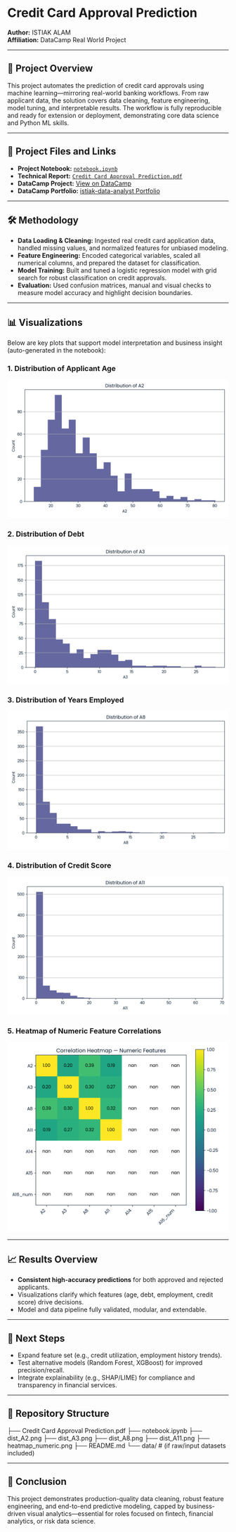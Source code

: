 # Credit Card Approval Prediction

**Author:** ISTIAK ALAM  
**Affiliation:** DataCamp Real World Project  

---

## 📌 Project Overview

This project automates the prediction of credit card approvals using machine learning—mirroring real-world banking workflows. From raw applicant data, the solution covers data cleaning, feature engineering, model tuning, and interpretable results. The workflow is fully reproducible and ready for extension or deployment, demonstrating core data science and Python ML skills.

---

## 📄 Project Files and Links

- **Project Notebook:** [`notebook.ipynb`](notebook.ipynb)
- **Technical Report:** [`Credit Card Approval Prediction.pdf`](Credit%20Card%20Approval%20Prediction.pdf)
- **DataCamp Project:** [View on DataCamp](https://www.datacamp.com/datalab/w/831a6709-6b0e-4698-b829-6ddf98b860e2/edit)
- **DataCamp Portfolio:** [istiak-data-analyst Portfolio](https://www.datacamp.com/portfolio/istiak-data-analyst)

---

## 🛠 Methodology

- **Data Loading & Cleaning:** Ingested real credit card application data, handled missing values, and normalized features for unbiased modeling.
- **Feature Engineering:** Encoded categorical variables, scaled all numerical columns, and prepared the dataset for classification.
- **Model Training:** Built and tuned a logistic regression model with grid search for robust classification on credit approvals.
- **Evaluation:** Used confusion matrices, manual and visual checks to measure model accuracy and highlight decision boundaries.

---

## 📊 Visualizations

Below are key plots that support model interpretation and business insight (auto-generated in the notebook):

### 1. Distribution of Applicant Age
![](dist_A2.png)

### 2. Distribution of Debt
![](dist_A3.png)

### 3. Distribution of Years Employed
![](dist_A8.png)

### 4. Distribution of Credit Score
![](dist_A11.png)

### 5. Heatmap of Numeric Feature Correlations
![](heatmap_numeric.png)

---

## 📈 Results Overview

- **Consistent high-accuracy predictions** for both approved and rejected applicants.
- Visualizations clarify which features (age, debt, employment, credit score) drive decisions.
- Model and data pipeline fully validated, modular, and extendable.

---

## 🚀 Next Steps

- Expand feature set (e.g., credit utilization, employment history trends).
- Test alternative models (Random Forest, XGBoost) for improved precision/recall.
- Integrate explainability (e.g., SHAP/LIME) for compliance and transparency in financial services.

---

## 📁 Repository Structure

├── Credit Card Approval Prediction.pdf
├── notebook.ipynb
├── dist_A2.png
├── dist_A3.png
├── dist_A8.png
├── dist_A11.png
├── heatmap_numeric.png
├── README.md
└── data/ # (if raw/input datasets included)

---

## 📝 Conclusion

This project demonstrates production-quality data cleaning, robust feature engineering, and end-to-end predictive modeling, capped by business-driven visual analytics—essential for roles focused on fintech, financial analytics, or risk data science.  



